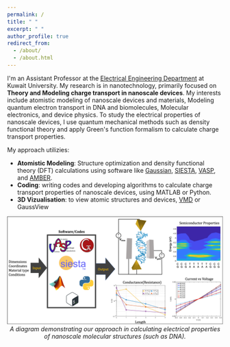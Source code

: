 ```yaml
---
permalink: /
title: " "
excerpt: " "
author_profile: true
redirect_from: 
  - /about/
  - /about.html
---
```


I'm an Assistant Professor at the [Electrical Engineering Department](https://kuweb.ku.edu.kw/COEP/EngineeringPrograms/ElecEng/index.htm) at Kuwait University. My research is in nanotechnology, primarily focused on **Theory and Modeling charge transport in nanoscale devices**. My interests include atomistic modeling of nanoscale devices and materials, Modeling quantum electron transport in DNA and biomolecules, Molecular electronics, and device physics. To study the electrical properties of nanoscale devices, I use quantum mechanical methods such as density functional theory and apply Green's function formalism to calculate charge transport properties.

My approach utilizies:
- **Atomistic Modeling**: Structure optimization and density functional theory (DFT) calculations using software like [Gaussian](https://gaussian.com/), [SIESTA](https://siesta-project.org/siesta/About/overview.html), [VASP](https://www.vasp.at/info/about/), and [AMBER](https://ambermd.org/index.php).
- **Coding**: writing codes and developing algorithms to calculate charge transport properties of nanoscale devices, using MATLAB or Python.
- **3D Vizualisation**: to view atomic structures and devices, [VMD](https://www.ks.uiuc.edu/Development/Download/download.cgi?PackageName=VMD) or GaussView



<img src="/images/dna_work_overview.png" alt="Drawing" /> 

<center> <em> A diagram demonstrating our approach in calculating electrical properties of nanoscale molecular structures (such as DNA). </em> </center>
